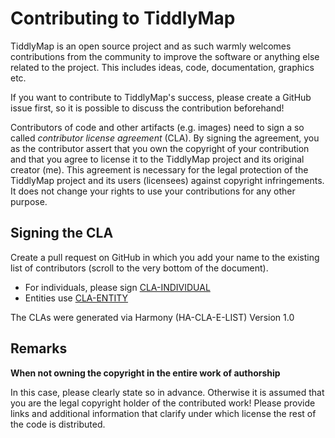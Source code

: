 Contributing to TiddlyMap
=========================

TiddlyMap is an open source project and as such warmly welcomes contributions from the community to improve the software or anything else related to the project. This includes ideas, code, documentation, graphics etc.

If you want to contribute to TiddlyMap's success, please create a GitHub issue first, so it is possible to discuss the contribution beforehand!

Contributors of code and other artifacts (e.g. images) need to sign a so called *contributor license agreement* (CLA). By signing the agreement, you as the contributor assert that you own the copyright of your contribution and that you agree to license it to the TiddlyMap project and its original creator (me). This agreement is necessary for the legal protection of the TiddlyMap project and its users (licensees) against copyright infringements. It does not change your rights to use your contributions for any other purpose.

Signing the CLA
---------------

Create a pull request on GitHub in which you add your name to the existing list of contributors (scroll to the very bottom of the document).

* For individuals, please sign [CLA-INDIVIDUAL](licenses/CLA-INDIVIDUAL.md)
* Entities use [CLA-ENTITY](licenses/CLA-ENTITY.md)

The CLAs were generated via Harmony (HA-CLA-E-LIST) Version 1.0

Remarks
-------

**When not owning the copyright in the entire work of authorship**

In this case, please clearly state so in advance. Otherwise it is assumed that you are the legal copyright holder of the contributed work! Please provide links and additional information that clarify under which license the rest of the code is distributed.